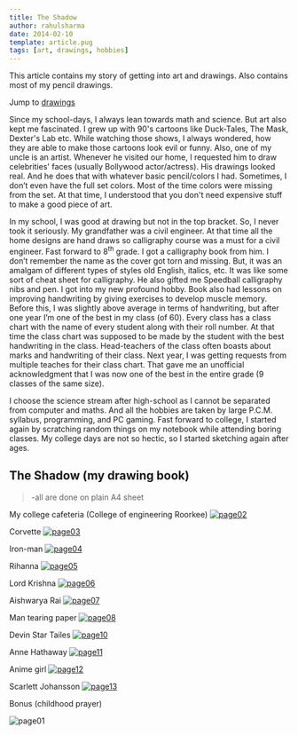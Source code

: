 ```yaml
---
title: The Shadow
author: rahulsharma
date: 2014-02-10
template: article.pug
tags: [art, drawings, hobbies]
---
```


This article contains my story of getting into art and drawings. Also contains most of my pencil drawings.

<span class="more"></span>
Jump to [drawings](#drawings)

<script
  src="https://code.jquery.com/jquery-2.2.4.min.js"
  integrity="sha256-BbhdlvQf/xTY9gja0Dq3HiwQF8LaCRTXxZKRutelT44="
  crossorigin="anonymous">
</script>
<link href="/css/lightbox.min.css" rel="stylesheet">
<script src="/scripts/lightbox.min.js"></script>

Since my school-days, I always lean towards math and science. But art also kept me fascinated. I grew up with 90's cartoons like Duck-Tales, The Mask, Dexter's Lab etc. While watching those shows, I always wondered, how they are able to make those cartoons look evil or funny. Also, one of my uncle is an artist. Whenever he visited our home, I requested him to draw celebrities' faces (usually Bollywood actor/actress). His drawings looked real. And he does that with whatever basic pencil/colors I had. Sometimes, I don’t even have the full set colors. Most of the time colors were missing from the set. At that time, I understood that you don't need expensive stuff to make a good piece of art. 

In my school, I was good at drawing but not in the top bracket. So, I never took it seriously. My grandfather was a civil engineer. At that time all the home designs are hand draws so calligraphy course was a must for a civil engineer. Fast forward to 8<sup>th</sup> grade. I got a calligraphy book from him. I don’t remember the name as the cover got torn and missing. But, it was an amalgam of different types of styles old English, italics, etc. It was like some sort of cheat sheet for calligraphy. He also gifted me Speedball calligraphy nibs and pen. I got into my new profound hobby. Book also had lessons on improving handwriting by giving exercises to develop muscle memory. Before this, I was slightly above average in terms of handwriting, but after one year I’m one of the best in my class (of 60). Every class has a class chart with the name of every student along with their roll number. At that time the class chart was supposed to be made by the student with the best handwriting in the class. Head-teachers of the class often boasts about marks and handwriting of their class. Next year, I was getting requests from multiple teaches for their class chart. That gave me an unofficial acknowledgment that I was now one of the best in the entire grade (9 classes of the same size).

I choose the science stream after high-school as I cannot be separated from computer and maths. And all the hobbies are taken by large P.C.M. syllabus, programming, and PC gaming. Fast forward to college, I started again by scratching random things on my notebook while attending boring classes. My college days are not so hectic, so I started sketching again after ages.  

<h2 id="drawings"><b>The Shadow </b> (my drawing book)</h2>

> -all are done on plain A4 sheet

My college cafeteria (College of engineering Roorkee)
<a href="img/page02.jpg" data-lightbox="the-shadow" data-title="My college cafeteria (College of engineering Roorkee)">
![page02](img/page02.jpg)</a>

Corvette
<a href="img/page03.jpg" data-lightbox="the-shadow" data-title="Corvette">
![page03](img/page03.jpg)</a>

Iron-man
<a href="img/page04.jpg" data-lightbox="the-shadow" data-title="Iron-man">
![page04](img/page04.jpg)</a>

Rihanna
<a href="img/page05.jpg" data-lightbox="the-shadow" data-title="Rihanna">
![page05](img/page05.jpg)</a>

Lord Krishna
<a href="img/page06.jpg" data-lightbox="the-shadow" data-title="Lord Krishna">
![page06](img/page06.jpg)</a>

Aishwarya Rai
<a href="img/page07.jpg" data-lightbox="the-shadow" data-title="Aishwarya Rai">
![page07](img/page07.jpg)</a>

Man tearing paper
<a href="img/page08.jpg" data-lightbox="the-shadow" data-title="Man tearing paper">
![page08](img/page08.jpg)</a>

Devin Star Tailes
<a href="img/page10.jpg" data-lightbox="the-shadow" data-title="Devin Star Tailes">
![page10](img/page10.jpg)</a>

Anne Hathaway
<a href="img/page11.jpg" data-lightbox="the-shadow" data-title="Anne Hathaway">
![page11](img/page11.jpg)</a>

Anime girl
<a href="img/page12.jpg" data-lightbox="the-shadow" data-title="Anime girl">
![page12](img/page12.jpg)</a>

Scarlett Johansson
<a href="img/page13.jpg" data-lightbox="the-shadow" data-title="Scarlett Johansson">
![page13](img/page13.jpg)</a>

Bonus (childhood prayer)

![page01](img/page01.jpg)

